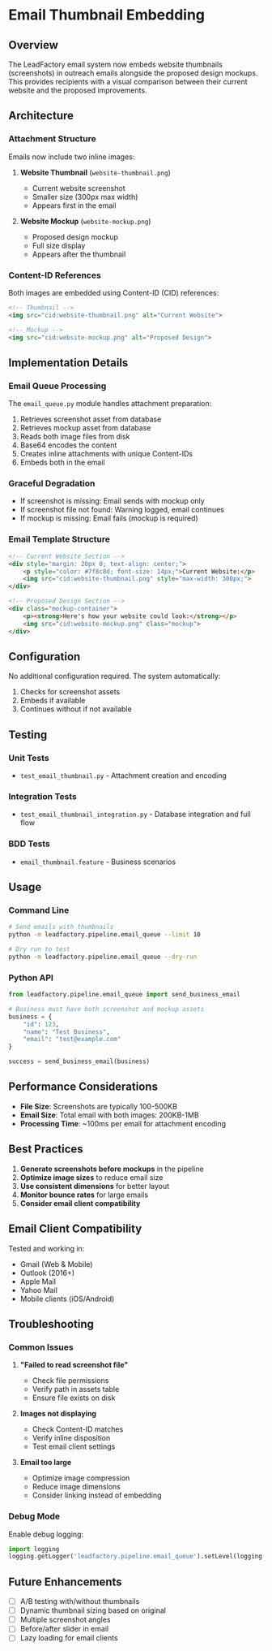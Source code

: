 # Email Thumbnail Embedding

## Overview

The LeadFactory email system now embeds website thumbnails (screenshots) in outreach emails alongside the proposed design mockups. This provides recipients with a visual comparison between their current website and the proposed improvements.

## Architecture

### Attachment Structure

Emails now include two inline images:

1. **Website Thumbnail** (`website-thumbnail.png`)
   - Current website screenshot
   - Smaller size (300px max width)
   - Appears first in the email

2. **Website Mockup** (`website-mockup.png`)
   - Proposed design mockup
   - Full size display
   - Appears after the thumbnail

### Content-ID References

Both images are embedded using Content-ID (CID) references:

```html
<!-- Thumbnail -->
<img src="cid:website-thumbnail.png" alt="Current Website">

<!-- Mockup -->
<img src="cid:website-mockup.png" alt="Proposed Design">
```

## Implementation Details

### Email Queue Processing

The `email_queue.py` module handles attachment preparation:

1. Retrieves screenshot asset from database
2. Retrieves mockup asset from database
3. Reads both image files from disk
4. Base64 encodes the content
5. Creates inline attachments with unique Content-IDs
6. Embeds both in the email

### Graceful Degradation

- If screenshot is missing: Email sends with mockup only
- If screenshot file not found: Warning logged, email continues
- If mockup is missing: Email fails (mockup is required)

### Email Template Structure

```html
<!-- Current Website Section -->
<div style="margin: 20px 0; text-align: center;">
    <p style="color: #7f8c8d; font-size: 14px;">Current Website:</p>
    <img src="cid:website-thumbnail.png" style="max-width: 300px;">
</div>

<!-- Proposed Design Section -->
<div class="mockup-container">
    <p><strong>Here's how your website could look:</strong></p>
    <img src="cid:website-mockup.png" class="mockup">
</div>
```

## Configuration

No additional configuration required. The system automatically:

1. Checks for screenshot assets
2. Embeds if available
3. Continues without if not available

## Testing

### Unit Tests
- `test_email_thumbnail.py` - Attachment creation and encoding

### Integration Tests
- `test_email_thumbnail_integration.py` - Database integration and full flow

### BDD Tests
- `email_thumbnail.feature` - Business scenarios

## Usage

### Command Line

```bash
# Send emails with thumbnails
python -m leadfactory.pipeline.email_queue --limit 10

# Dry run to test
python -m leadfactory.pipeline.email_queue --dry-run
```

### Python API

```python
from leadfactory.pipeline.email_queue import send_business_email

# Business must have both screenshot and mockup assets
business = {
    "id": 123,
    "name": "Test Business",
    "email": "test@example.com"
}

success = send_business_email(business)
```

## Performance Considerations

- **File Size**: Screenshots are typically 100-500KB
- **Email Size**: Total email with both images: 200KB-1MB
- **Processing Time**: ~100ms per email for attachment encoding

## Best Practices

1. **Generate screenshots before mockups** in the pipeline
2. **Optimize image sizes** to reduce email size
3. **Use consistent dimensions** for better layout
4. **Monitor bounce rates** for large emails
5. **Consider email client compatibility**

## Email Client Compatibility

Tested and working in:
- Gmail (Web & Mobile)
- Outlook (2016+)
- Apple Mail
- Yahoo Mail
- Mobile clients (iOS/Android)

## Troubleshooting

### Common Issues

1. **"Failed to read screenshot file"**
   - Check file permissions
   - Verify path in assets table
   - Ensure file exists on disk

2. **Images not displaying**
   - Check Content-ID matches
   - Verify inline disposition
   - Test email client settings

3. **Email too large**
   - Optimize image compression
   - Reduce image dimensions
   - Consider linking instead of embedding

### Debug Mode

Enable debug logging:

```python
import logging
logging.getLogger('leadfactory.pipeline.email_queue').setLevel(logging.DEBUG)
```

## Future Enhancements

- [ ] A/B testing with/without thumbnails
- [ ] Dynamic thumbnail sizing based on original
- [ ] Multiple screenshot angles
- [ ] Before/after slider in email
- [ ] Lazy loading for email clients
